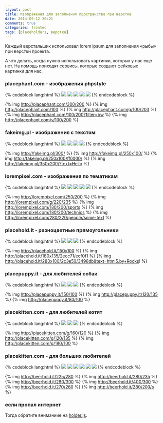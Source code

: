 ```yaml
---
layout: post
title: Изображения для заполнения пространства при верстке
date: 2014-09-12 20:21
comments: true
categories: fronted
tags: [placeholders, верстка]
---
```


Каждый верстальшик использовал lorem ipsum для заполнения «рыбы» при верстки проекта.

А что делать, когда нужно использовать картинки, которых у нас еще нет. На помощь приходят сервисы,  которые создают  фейковые картинки для нас.

### **placephant.com** - изображения phpstyle

{% codeblock lang:html %}
<img src="http://placephant.com/300/200">
<img src="http://placephant.com/100">
<img src="http://placephant.com/g/100/200">
<img src="http://placephant.com/100/200?filter=bw">
<img src="http://placephant.com/v/100/200">
{% endcodeblock %}

{% img http://placephant.com/300/200 %}
{% img http://placephant.com/100 %}
{% img http://placephant.com/g/100/200 %}
{% img http://placephant.com/100/200?filter=bw %}
{% img http://placephant.com/v/100/200 %}
<!-- more -->

### **fakeimg.pl** - изображения с текстом

{% codeblock lang:html %}
<img src="http://fakeimg.pl/300/">
<img src="http://fakeimg.pl/250x100/">
<img src="http://fakeimg.pl/250x100/ff0000/">
<img src="http://fakeimg.pl/350x200/?text=Hello">
{% endcodeblock %}

{% img http://fakeimg.pl/300/ %}
{% img http://fakeimg.pl/250x100/ %}
{% img http://fakeimg.pl/250x100/ff0000/ %}
{% img http://fakeimg.pl/350x200/?text=Hello %}

### **lorempixel.com** - изображения по тематикам 

{% codeblock lang:html %}
<img src="http://lorempixel.com/250/200"> 
<img src="http://lorempixel.com/g/220/235"> 
<img src="http://lorempixel.com/180/200/sports"> 
<img src="http://lorempixel.com/180/200/technics"> 
<img src="http://lorempixel.com/280/220/people/some-text">
{% endcodeblock %}

{% img http://lorempixel.com/250/200 %} 
{% img http://lorempixel.com/g/220/235 %} 
{% img http://lorempixel.com/180/200/sports %} 
{% img http://lorempixel.com/180/200/technics %} 
{% img http://lorempixel.com/280/220/people/some-text %}

### **placehold.it** - разноцветные прямоугольники 

{% codeblock lang:html %}
<img src="http://placehold.it/150x100">
<img src="http://placehold.it/180x135/2ecc71/ecf0f1">
<img src="http://placehold.it/280x100/2c3e50/3498db&text=html5.by+Rocks!">
{% endcodeblock %}

{% img http://placehold.it/150x100 %}
{% img http://placehold.it/180x135/2ecc71/ecf0f1 %}
{% img http://placehold.it/280x100/2c3e50/3498db&text=html5.by+Rocks! %}

### **placepuppy.it** - для любителей собак 

{% codeblock lang:html %}
<img src="http://placepuppy.it/150/100">
<img src="http://placepuppy.it/120/135">
<img src="http://placepuppy.it/80/100">
{% endcodeblock %}

{% img http://placepuppy.it/150/100 %}
{% img http://placepuppy.it/120/135 %}
{% img http://placepuppy.it/80/100 %}

### **placekitten.com** - для любителей котят

{% codeblock lang:html %}
<img src="http://placekitten.com/g/160/120">
<img src="http://placekitten.com/g/120/135">
<img src="http://placekitten.com/g/180/100">
{% endcodeblock %}

{% img http://placekitten.com/g/160/120 %}
{% img http://placekitten.com/g/120/135 %}
{% img http://placekitten.com/g/180/100 %}

### **placekitten.com** - для больших любителей 

{% codeblock lang:html %}
<img src="http://beerhold.it/225/280">
<img src="http://beerhold.it/280/235">
<img src="http://beerhold.it/280/300">
<img src="http://beerhold.it/400/300">
<img src="http://beerhold.it/270/260">
<img src="http://beerhold.it/280/200/s"><!-- sepia -->
{% endcodeblock %}

{% img http://beerhold.it/225/280 %}
{% img http://beerhold.it/280/235 %}
{% img http://beerhold.it/280/300 %}
{% img http://beerhold.it/400/300 %}
{% img http://beerhold.it/270/260 %}
{% img http://beerhold.it/280/200/s %}<!-- sepia -->

### если пропал интернет

Тогда обратите вниманиие на [holder.js](http://imsky.github.io/holder/).
